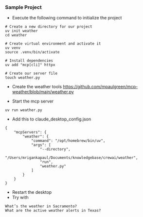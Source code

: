 ### Sample Project

- Execute the following command  to initialize the project
```
# Create a new directory for our project
uv init weather
cd weather

# Create virtual environment and activate it
uv venv
source .venv/bin/activate

# Install dependencies
uv add "mcp[cli]" httpx

# Create our server file
touch weather.py
```
- Create the weather tools
https://github.com/mpaulgreen/mcp-weather/blob/main/weather.py

- Start the mcp server
```
uv run weather.py
```

- Add this to claude_desktop_config.json
```
{
    "mcpServers": {
        "weather": {
            "command": "/opt/homebrew/bin/uv",
            "args": [
                "--directory",
                "/Users/mrigankapaul/Documents/knowledgebase/crewai/weather",
                "run",
                "weather.py"
            ]
        }
    }
}
```
- Restart the desktop
- Try with 
```
What’s the weather in Sacramento?
What are the active weather alerts in Texas?
```